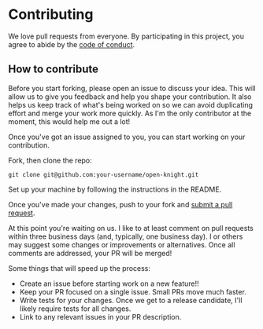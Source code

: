 # Contributing

We love pull requests from everyone. By participating in this project, you
agree to abide by the [code of conduct].

[code of conduct]: https://github.com/reidpritchard/open-knight/blob/main/docs/CODE_OF_CONDUCT.md

## How to contribute

Before you start forking, please open an issue to discuss your idea. This will allow us to give you feedback and help you shape your contribution. It also helps us keep track of what's being worked on so we can avoid duplicating effort and merge your work more quickly. As I'm the only contributor at the moment, this would help me out a lot!

Once you've got an issue assigned to you, you can start working on your contribution.

Fork, then clone the repo:

    git clone git@github.com:your-username/open-knight.git

Set up your machine by following the instructions in the README.

Once you've made your changes, push to your fork and [submit a pull request][pr].

[pr]: https://github.com/reidpritchard/open-knight/compare/

At this point you're waiting on us. I like to at least comment on pull requests within three business days (and, typically, one business day). I or others may suggest some changes or improvements or alternatives. Once all comments are addressed, your PR will be merged!

Some things that will speed up the process:

- Create an issue before starting work on a new feature!!
- Keep your PR focused on a single issue. Small PRs move much faster.
- Write tests for your changes. Once we get to a release candidate, I'll likely require tests for all changes.
- Link to any relevant issues in your PR description.
